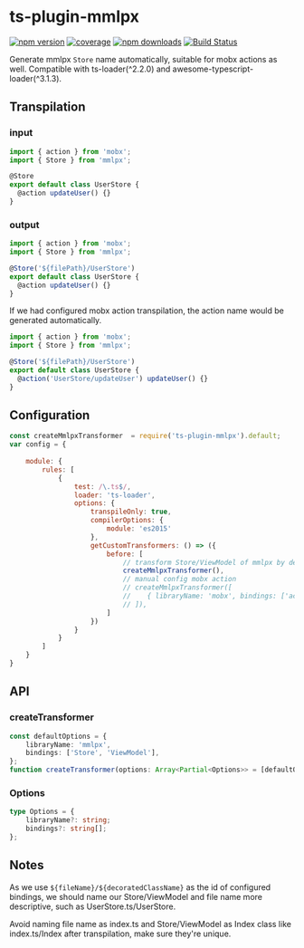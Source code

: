 # ts-plugin-mmlpx

[![npm version](https://img.shields.io/npm/v/ts-plugin-mmlpx.svg?style=flat-square)](https://www.npmjs.com/package/ts-plugin-mmlpx)
[![coverage](https://img.shields.io/codecov/c/github/mmlpxjs/ts-plugin-mmlpx.svg?style=flat-square)](https://codecov.io/gh/mmlpxjs/ts-plugin-mmlpx)
[![npm downloads](https://img.shields.io/npm/dt/ts-plugin-mmlpx.svg?style=flat-square)](https://www.npmjs.com/package/ts-plugin-mmlpx)
[![Build Status](https://img.shields.io/travis/mmlpxjs/ts-plugin-mmlpx.svg?style=flat-square)](https://travis-ci.org/mmlpxjs/ts-plugin-mmlpx)

Generate mmlpx `Store` name automatically, suitable for mobx actions as well. 
Compatible with ts-loader(^2.2.0) and awesome-typescript-loader(^3.1.3).

## Transpilation

### input
```ts
import { action } from 'mobx';
import { Store } from 'mmlpx';

@Store
export default class UserStore {
  @action updateUser() {}
}
```

### output
```ts
import { action } from 'mobx';
import { Store } from 'mmlpx';

@Store('${filePath}/UserStore')
export default class UserStore {
  @action updateUser() {}
}
```

If we had configured mobx action transpilation, the action name would be generated automatically.
```ts
import { action } from 'mobx';
import { Store } from 'mmlpx';

@Store('${filePath}/UserStore')
export default class UserStore {
  @action('UserStore/updateUser') updateUser() {}
}
```

## Configuration
```js
const createMmlpxTransformer  = require('ts-plugin-mmlpx').default;
var config = {
	
    module: {
        rules: [
            {
                test: /\.ts$/,
                loader: 'ts-loader',
                options: {
                    transpileOnly: true,
                    compilerOptions: {
                        module: 'es2015'
                    },
                    getCustomTransformers: () => ({
                        before: [
                            // transform Store/ViewModel of mmlpx by default
                            createMmlpxTransformer(),
                            // manual config mobx action
                            // createMmlpxTransformer([
                            //    { libraryName: 'mobx', bindings: ['action'] }
                            // ]),
                        ]
                    })
                }
            }
        ]
    }
}
```

## API

### createTransformer

```ts
const defaultOptions = {
    libraryName: 'mmlpx',
    bindings: ['Store', 'ViewModel'],
};
function createTransformer(options: Array<Partial<Options>> = [defaultOptions]): ts.TransformerFactory<ts.SourceFile>
```

### Options

```ts
type Options = {
    libraryName?: string;
    bindings?: string[];
};
```

## Notes

As we use `${fileName}/${decoratedClassName}` as the id of configured bindings, we should name our Store/ViewModel and file name more descriptive, such as UserStore.ts/UserStore.

Avoid naming file name as index.ts and Store/ViewModel as Index class like index.ts/Index after transpilation, make sure they're unique.
